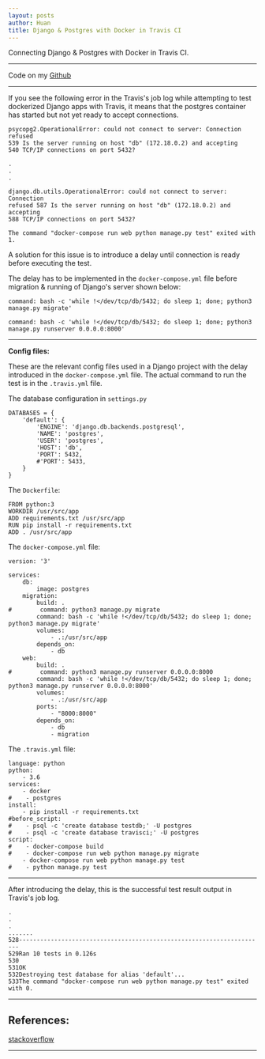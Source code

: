 ```yaml
---
layout: posts
author: Huan
title: Django & Postgres with Docker in Travis CI
---
```


Connecting Django & Postgres with Docker in Travis CI.

---

Code on my [Github](https://github.com/ChuaCheowHuan/web_app)

---

If you see the following error in the Travis's job log while attempting to test
dockerized Django apps with Travis, it means that the postgres container has
started but not yet ready to accept connections.

```
psycopg2.OperationalError: could not connect to server: Connection refused
539	Is the server running on host "db" (172.18.0.2) and accepting
540	TCP/IP connections on port 5432?

.
.
.

django.db.utils.OperationalError: could not connect to server: Connection
refused 587	Is the server running on host "db" (172.18.0.2) and accepting
588	TCP/IP connections on port 5432?

The command "docker-compose run web python manage.py test" exited with 1.
```

A solution for this issue is to introduce a delay until connection is ready
before executing the test.

The delay has to be implemented in the ```docker-compose.yml``` file before
migration & running of Django's server shown below:

```
command: bash -c 'while !</dev/tcp/db/5432; do sleep 1; done; python3 manage.py migrate'
```

```
command: bash -c 'while !</dev/tcp/db/5432; do sleep 1; done; python3 manage.py runserver 0.0.0.0:8000'
```

---

**Config files:**

These are the relevant config files used in a Django project with the delay
introduced in the ```docker-compose.yml``` file. The actual command to run the
test is in the ```.travis.yml``` file.

The database configuration in ```settings.py```
```
DATABASES = {
    'default': {
        'ENGINE': 'django.db.backends.postgresql',
        'NAME': 'postgres',
        'USER': 'postgres',
        'HOST': 'db',
        'PORT': 5432,
        #'PORT': 5433,
    }
}
```

The ```Dockerfile```:
```
FROM python:3
WORKDIR /usr/src/app
ADD requirements.txt /usr/src/app
RUN pip install -r requirements.txt
ADD . /usr/src/app
```

The ```docker-compose.yml``` file:
```
version: '3'

services:
    db:
        image: postgres
    migration:
        build: .
#        command: python3 manage.py migrate
        command: bash -c 'while !</dev/tcp/db/5432; do sleep 1; done; python3 manage.py migrate'
        volumes:
            - .:/usr/src/app
        depends_on:
            - db
    web:
        build: .
#        command: python3 manage.py runserver 0.0.0.0:8000
        command: bash -c 'while !</dev/tcp/db/5432; do sleep 1; done; python3 manage.py runserver 0.0.0.0:8000'
        volumes:
            - .:/usr/src/app
        ports:
            - "8000:8000"
        depends_on:
            - db
            - migration
```

The ```.travis.yml``` file:
```
language: python
python:
    - 3.6
services:
    - docker
#    - postgres
install:
    - pip install -r requirements.txt
#before_script:
#    - psql -c 'create database testdb;' -U postgres
#    - psql -c 'create database travisci;' -U postgres
script:
#    - docker-compose build
#    - docker-compose run web python manage.py migrate
    - docker-compose run web python manage.py test
#    - python manage.py test
```

---

After introducing the delay, this is the successful test result output in
Travis's job log.

```
.
.
.
.......
528----------------------------------------------------------------------
529Ran 10 tests in 0.126s
530
531OK
532Destroying test database for alias 'default'...
533The command "docker-compose run web python manage.py test" exited with 0.
```

---

## References:

[stackoverflow](https://stackoverflow.com/questions/35069027/docker-wait-for-postgresql-to-be-running)

---

<br>
